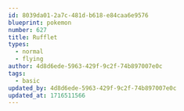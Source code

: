 ```yaml
---
id: 8039da01-2a7c-481d-b618-e84caa6e9576
blueprint: pokemon
number: 627
title: Rufflet
types:
  - normal
  - flying
author: 4d8d6ede-5963-429f-9c2f-74b897007e0c
tags:
  - basic
updated_by: 4d8d6ede-5963-429f-9c2f-74b897007e0c
updated_at: 1716511566
---
```

